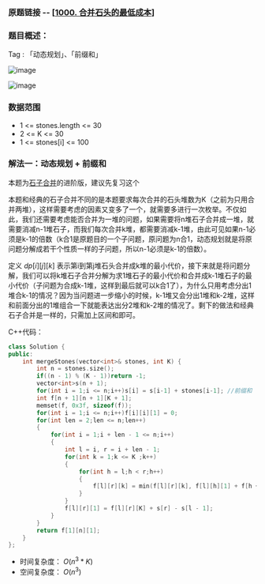 ### 原题链接 -- [[1000. 合并石头的最低成本](https://leetcode.cn/problems/minimum-cost-to-merge-stones/)]

### 题目概述：
Tag : 「动态规划」、「前缀和」

![image](https://user-images.githubusercontent.com/99656524/229772741-398388dd-bd7b-4b42-a2fd-6a746cf61034.png)

![image](https://user-images.githubusercontent.com/99656524/229772763-bce67742-4971-474b-8d89-41532757161d.png)

### 数据范围
* 1 <= stones.length <= 30
* 2 <= K <= 30
* 1 <= stones[i] <= 100

### 解法一：动态规划 + 前缀和
本题为[石子合并](https://github.com/na2co3hk/Alogrithm/blob/main/%E5%8A%A8%E6%80%81%E8%A7%84%E5%88%92/%E5%8C%BA%E9%97%B4DP/ACwing282.%E7%9F%B3%E5%AD%90%E5%90%88%E5%B9%B6.md)的进阶版，建议先复习这个

本题和经典的石子合并不同的是本题要求每次合并的石头堆数为K（之前为只用合并两堆），这样需要考虑的因素又变多了一个，就需要多进行一次枚举。不仅如此，我们还需要考虑能否合并为一堆的问题，如果需要将n堆石子合并成一堆，就需要消减n-1堆石子，而我们每次合并k堆，都需要消减k-1堆，由此可见如果n-1必须是k-1的倍数（k合1是原题目的一个子问题，原问题为n合1，动态规划就是将原问题分解成若干个性质一样的子问题，所以n-1必须是k-1的倍数）。

定义 $dp[i][j][k]$ 表示第i到第j堆石头合并成k堆的最小代价，接下来就是将问题分解，我们可以将k堆石子合并分解为求1堆石子的最小代价和合并成k-1堆石子的最小代价（子问题为合成k-1堆，这样到最后就可以k合1了），为什么只用考虑分出1堆合k-1的情况？因为当问题进一步缩小的时候，k-1堆又会分出1堆和k-2堆，这样和前面分出的1堆组合一下就能表达出分2堆和k-2堆的情况了。剩下的做法和经典石子合并是一样的，只需加上区间和即可。

C++代码：
```cpp
class Solution {
public:
    int mergeStones(vector<int>& stones, int K) {
        int n = stones.size();
        if((n - 1) % (K - 1))return -1;
        vector<int>s(n + 1);
        for(int i = 1;i <= n;i++)s[i] = s[i-1] + stones[i-1]; //前缀和
        int f[n + 1][n + 1][K + 1];
        memset(f, 0x3f, sizeof(f));
        for(int i = 1;i <= n;i++)f[i][i][1] = 0;
        for(int len = 2;len <= n;len++)
        {
            for(int i = 1;i + len - 1 <= n;i++)
            {
                int l = i, r = i + len - 1;
                for(int k = 1;k <= K ;k++) 
                {
                    for(int h = l;h < r;h++)
                    {
                        f[l][r][k] = min(f[l][r][k], f[l][h][1] + f[h + 1][r][k - 1]); //将问题分解为子问题
                    }
                }
                f[l][r][1] = f[l][r][K] + s[r] - s[l - 1];
            }
        }
        return f[1][n][1];
    }
};
```
* 时间复杂度： $O(n^3*K)$
* 空间复杂度： $O(n^3)$ 


